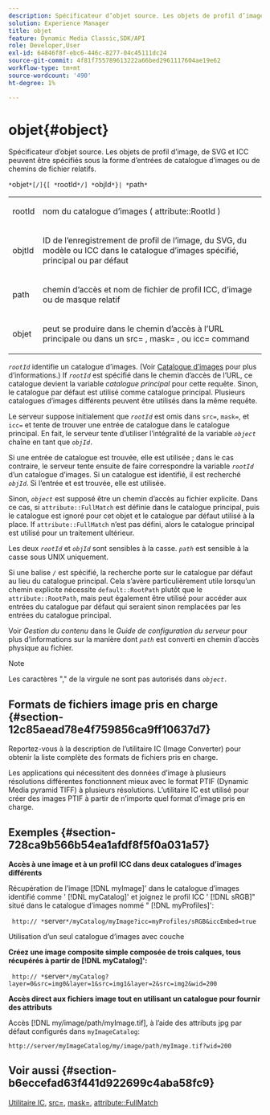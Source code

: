 ```yaml
---
description: Spécificateur d’objet source. Les objets de profil d’image, de SVG et ICC peuvent être spécifiés sous la forme d’entrées de catalogue d’images ou de chemins de fichier relatifs.
solution: Experience Manager
title: objet
feature: Dynamic Media Classic,SDK/API
role: Developer,User
exl-id: 64846f8f-ebc6-446c-8277-04c45111dc24
source-git-commit: 4f81f755789613222a66bed2961117604ae19e62
workflow-type: tm+mt
source-wordcount: '490'
ht-degree: 1%

---
```


# objet{#object}

Spécificateur d’objet source. Les objets de profil d’image, de SVG et ICC peuvent être spécifiés sous la forme d’entrées de catalogue d’images ou de chemins de fichier relatifs.

`*`objet`*[/]{[ *`rootId`*/] *`objId`*}| *`path`*`

<table id="simpletable_A8B9B4D508B94BE5B7F6112F0A5F8270"> 
 <tr class="strow"> 
  <td class="stentry"> <p> <span class="codeph"> <span class="varname"> rootId </span> </span> </p> </td> 
  <td class="stentry"> <p>nom du catalogue d’images ( <span class="codeph"> attribute::RootId </span>) </p> </td> 
 </tr> 
 <tr class="strow"> 
  <td class="stentry"> <p> <span class="codeph"> <span class="varname"> objtId </span> </span> </p> </td> 
  <td class="stentry"> <p>ID de l’enregistrement de profil de l’image, du SVG, du modèle ou ICC dans le catalogue d’images spécifié, principal ou par défaut </p> </td> 
 </tr> 
 <tr class="strow"> 
  <td class="stentry"> <p> <span class="codeph"> <span class="varname"> path </span> </span> </p> </td> 
  <td class="stentry"> <p>chemin d’accès et nom de fichier de profil ICC, d’image ou de masque relatif </p> </td> 
 </tr> 
 <tr class="strow"> 
  <td class="stentry"> <p> <span class="codeph"> <span class="varname"> objet </span> </span> </p> </td> 
  <td class="stentry"> <p>peut se produire dans le chemin d’accès à l’URL principale ou dans un <span class="codeph"> src= </span>, <span class="codeph"> mask= </span>, ou <span class="codeph"> icc= </span> command </p> </td> 
 </tr> 
</table>

*`rootId`* identifie un catalogue d’images. (Voir [Catalogue d’images](../../../../../is-api/image-catalog/image-serving-api-ref/c-image-catalog-reference/c-overview/c-overview.md#concept-9ce2b6a133de45f783e95cabc5810ac3) pour plus d’informations.) If *`rootId`* est spécifié dans le chemin d’accès de l’URL, ce catalogue devient la variable *catalogue principal* pour cette requête. Sinon, le catalogue par défaut est utilisé comme catalogue principal. Plusieurs catalogues d’images différents peuvent être utilisés dans la même requête.

Le serveur suppose initialement que *`rootId`* est omis dans `src=`, `mask=`, et `icc=` et tente de trouver une entrée de catalogue dans le catalogue principal. En fait, le serveur tente d’utiliser l’intégralité de la variable *`object`* chaîne en tant que *`objId.`*

Si une entrée de catalogue est trouvée, elle est utilisée ; dans le cas contraire, le serveur tente ensuite de faire correspondre la variable *`rootId`* d’un catalogue d’images. Si un catalogue est identifié, il est recherché *`objId`*. Si l’entrée et est trouvée, elle est utilisée.

Sinon, *`object`* est supposé être un chemin d’accès au fichier explicite. Dans ce cas, si `attribute::FullMatch` est définie dans le catalogue principal, puis le catalogue est ignoré pour cet objet et le catalogue par défaut utilisé à la place. If `attribute::FullMatch` n’est pas défini, alors le catalogue principal est utilisé pour un traitement ultérieur.

Les deux *`rootId`* et *`objId`* sont sensibles à la casse. *`path`* est sensible à la casse sous UNIX uniquement.

Si une balise `/` est spécifié, la recherche porte sur le catalogue par défaut au lieu du catalogue principal. Cela s’avère particulièrement utile lorsqu’un chemin explicite nécessite `default::RootPath` plutôt que le `attribute::RootPath`, mais peut également être utilisé pour accéder aux entrées du catalogue par défaut qui seraient sinon remplacées par les entrées du catalogue principal.

Voir *Gestion du contenu* dans le *Guide de configuration du serveur* pour plus d’informations sur la manière dont *`path`* est converti en chemin d’accès physique au fichier.

>[!NOTE]
>
>Les caractères &quot;,&quot; de la virgule ne sont pas autorisés dans *`object.`*

## Formats de fichiers image pris en charge {#section-12c85aead78e4f759856ca9ff10637d7}

Reportez-vous à la description de l’utilitaire IC (Image Converter) pour obtenir la liste complète des formats de fichiers pris en charge.

Les applications qui nécessitent des données d’image à plusieurs résolutions différentes fonctionnent mieux avec le format PTIF (Dynamic Media pyramid TIFF) à plusieurs résolutions. L’utilitaire IC est utilisé pour créer des images PTIF à partir de n’importe quel format d’image pris en charge.

## Exemples {#section-728ca9b566b54ea1afdf8f5f0a031a57}

**Accès à une image et à un profil ICC dans deux catalogues d’images différents**

Récupération de l’image [!DNL myImage]&#39; dans le catalogue d’images identifié comme &#39; [!DNL myCatalog]&#39; et joignez le profil ICC &#39; [!DNL sRGB]&quot; situé dans le catalogue d’images nommé &quot; [!DNL myProfiles]&#39;:

` http:// *`server`*/myCatalog/myImage?icc=myProfiles/sRGB&iccEmbed=true`

Utilisation d’un seul catalogue d’images avec couche

**Créez une image composite simple composée de trois calques, tous récupérés à partir de [!DNL myCatalog]&#39;:**

` http:// *`server`*/myCatalog?layer=0&src=img0&layer=1&src=img1&layer=2&src=img2&wid=200`

**Accès direct aux fichiers image tout en utilisant un catalogue pour fournir des attributs**

Accès [!DNL my/image/path/myImage.tif], à l’aide des attributs jpg par défaut configurés dans `myImageCatalog`:

`http://server/myImageCatalog/my/image/path/myImage.tif?wid=200`

## Voir aussi {#section-b6eccefad63f441d922699c4aba58fc9}

[Utilitaire IC](../../../../../is-api/is-utils/utilities/r-ic.md#reference-de9f43c63a8f48f1a755ff1760af8b7b), [src=](../../../../../is-api/http-ref/image-serving-api-ref/c-http-protocol-reference/c-command-reference/r-src.md#reference-f6506637778c4c69bf106a7924a91ab1), [mask=](../../../../../is-api/http-ref/image-serving-api-ref/c-http-protocol-reference/c-command-reference/r-mask.md#reference-922254e027404fb890b850e2723ee06e), [attribute::FullMatch](../../../../../is-api/image-catalog/image-serving-api-ref/c-image-catalog-reference/c-attributes-reference/r-fullmatch.md#reference-c3a72f31672a48b386943d6781cf50d7)
